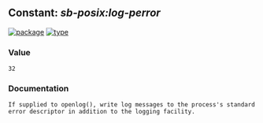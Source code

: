 ## Constant: ***sb-posix:log-perror***
[![package](https://img.shields.io/badge/Package-SB--POSIX-5f9ea0.svg?style=social&colorA=999999)](../) [![type](https://img.shields.io/badge/Type-Constant-5f9ea0.svg?style=social&colorA=999999)](../#constant) 
### Value
```
32
```
### Documentation
```
If supplied to openlog(), write log messages to the process's standard error descriptor in addition to the logging facility.
```
